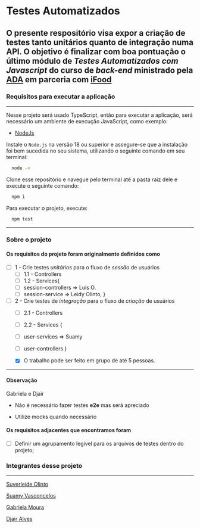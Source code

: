 # Testes Automatizados

## O presente respositório visa expor a criação de testes tanto unitários quanto de integração numa API. O objetivo é finalizar com boa pontuação o último módulo de _Testes Automatizados com Javascript_ do curso de _back-end_ ministrado pela [ADA](https://ada.tech/) em parceria com [iFood](https://www.ifood.com.br/)

### Requisitos para executar a aplicação

___
Nesse projeto será usado TypeScript, então para executar a aplicação, será necessário um ambiente de execução JavaScript, como exemplo:

- [NodeJs](https://nodejs.org/en/download)

Instale o `Node.js` na versão 18 ou superior e assegure-se que a instalação foi bem sucedida no seu sistema, utilizando o seguinte comando em seu terminal:

```bash
  node -v
```

Clone esse repositório e navegue pelo terminal até a pasta raiz dele e execute o seguinte comando:

```bash
  npm i
```

Para executar o projeto, execute:

```bash
  npm test
```

___

### Sobre o projeto

#### Os requisitos do projeto foram originalmente definidos como

- [ ] 1 - Crie testes _unitários_ para o fluxo de _sessão_ de usuários
  - [ ] 1.1 - Controllers
  - [ ] 1.2 - Services{
  - [ ] session-controllers => Luis O.  
  - [ ] session-service => Leidy Olinto,
  }

- [ ] 2 - Crie testes de _integração_ para o fluxo de _criação_ de usuários
  - [ ] 2.1 - Controllers
  - [ ] 2.2 - Services {
  - [ ] user-services => Suamy
  - [ ] user-controllers }

  - [X] O trabalho pode ser feito em grupo de até 5 pessoas.

___

#### Observação 

   Gabriela e Djair
- Não é necessário fazer testes **e2e** mas será apreciado

- Utilize mocks quando necessário

#### Os requisitos adjacentes que encontramos foram

- [ ] Definir um agrupamento legível para os arquivos de testes dentro do projeto;

### Integrantes desse projeto

___

[Suverleide Olinto](www.linkedin.com/in/leidy-olinto)

[Suamy Vasconcelos](https://www.linkedin.com/in/suamyvasconcelos/)

[Gabriela Moura](https://www.linkedin.com/in/gabriela-daniel-moura/)

[Djair Alves](https://www.linkedin.com/in/djairdj)
